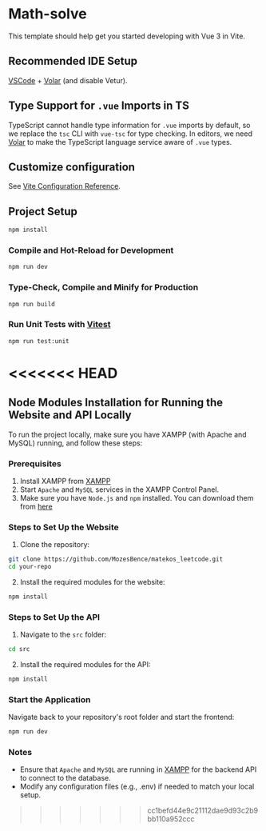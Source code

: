 # Math-solve

This template should help get you started developing with Vue 3 in Vite.

## Recommended IDE Setup

[VSCode](https://code.visualstudio.com/) + [Volar](https://marketplace.visualstudio.com/items?itemName=Vue.volar) (and disable Vetur).

## Type Support for `.vue` Imports in TS

TypeScript cannot handle type information for `.vue` imports by default, so we replace the `tsc` CLI with `vue-tsc` for type checking. In editors, we need [Volar](https://marketplace.visualstudio.com/items?itemName=Vue.volar) to make the TypeScript language service aware of `.vue` types.

## Customize configuration

See [Vite Configuration Reference](https://vite.dev/config/).

## Project Setup

```sh
npm install
```

### Compile and Hot-Reload for Development

```sh
npm run dev
```

### Type-Check, Compile and Minify for Production

```sh
npm run build
```

### Run Unit Tests with [Vitest](https://vitest.dev/)

```sh
npm run test:unit
```
<<<<<<< HEAD
=======

## Node Modules Installation for Running the Website and API Locally
To run the project locally, make sure you have XAMPP (with Apache and MySQL) running, and follow these steps:

### Prerequisites
1. Install XAMPP from [XAMPP](https://www.apachefriends.org)
2. Start `Apache` and `MySQL` services in the XAMPP Control Panel.
3. Make sure you have `Node.js` and `npm` installed. You can download them from [here](https://nodejs.org/en)

### Steps to Set Up the Website

1. Clone the repository:
```sh
git clone https://github.com/MozesBence/matekos_leetcode.git
cd your-repo
```
2. Install the required modules for the website:
```sh
npm install
```

### Steps to Set Up the API

1. Navigate to the `src` folder:
```sh
cd src
```
2. Install the required modules for the API:
```sh
npm install
```

### Start the Application

Navigate back to your repository's root folder and start the frontend:
```sh
npm run dev
```
### Notes
- Ensure that `Apache` and `MySQL` are running in [XAMPP](https://www.apachefriends.org) for the backend API to connect to the database.
- Modify any configuration files (e.g., .env) if needed to match your local setup.

>>>>>>> cc1befd44e9c21112dae9d93c2b9bb110a952ccc
